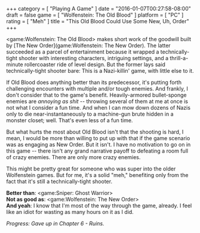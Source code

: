 +++
category = [ "Playing A Game" ]
date = "2016-01-07T00:27:58-08:00"
draft = false
game = [ "Wolfenstein: The Old Blood" ]
platform = [ "PC" ]
rating = [ "Meh" ]
title = "This Old Blood Could Use Some New, Uh, Order"
+++

<game:Wolfenstein: The Old Blood> makes short work of the goodwill built by [The New Order](game:Wolfenstein: The New Order).  The latter succeeded as a parcel of entertainment because it wrapped a technically-tight shooter with interesting characters, intriguing settings, and a thrill-a-minute rollercoaster ride of level design.  But the former lays said technically-tight shooter bare: This is a Nazi-killin' game, with little else to it.

If Old Blood does anything better than its predecessor, it's putting forth challenging encounters with multiple and/or tough enemies.  And frankly, I don't consider that to the game's benefit.  Heavily-armored bullet-sponge enemies are <i>annoying as shit</i> -- throwing several of them at me at once is not what I consider a fun time.  And when I can mow down dozens of Nazis only to die near-instantaneously to a machine-gun brute hidden in a monster closet; well.  That's even less of a fun time.

But what hurts the most about Old Blood isn't that the shooting is hard, I mean, I would be more than willing to put up with that if the game scenario was as engaging as New Order.  But it isn't.  I have no motivation to go on in this game -- there isn't any grand narrative payoff to defeating a room full of crazy enemies.  There are only more crazy enemies.

This might be pretty great for someone who was super into the older Wolfenstein games.  But for me, it's a solid "meh," benefiting only from the fact that it's still a technically-tight shooter.

<b>Better than</b>: <game:Sniper: Ghost Warrior>  
<b>Not as good as</b>: <game:Wolfenstein: The New Order>  
<b>And yeah</b>: I know that I'm most of the way through the game, already.  I feel like an idiot for wasting as many hours on it as I did.

<i>Progress: Gave up in Chapter 6 - Ruins.</i>
